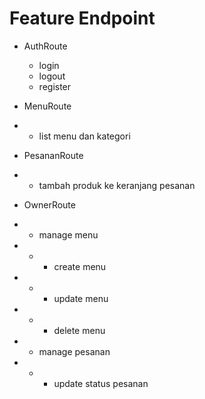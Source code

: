 # Feature Endpoint

* AuthRoute
    * login
    * logout
    * register

* MenuRoute
* * list menu dan kategori

* PesananRoute
* * tambah produk ke keranjang pesanan

* OwnerRoute
* * manage menu
* * * create menu
* * * update menu
* * * delete menu

* * manage pesanan
* * * update status pesanan